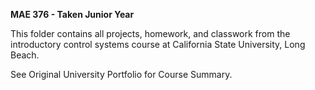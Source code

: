 **MAE 376 - Taken Junior Year**

This folder contains all projects, homework, and classwork from the introductory control systems 
course at California State University, Long Beach.

See Original University Portfolio for Course Summary. 

